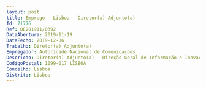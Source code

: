 ```yaml
--- 
layout: post
title: Emprego - Lisboa - Diretor(a) Adjunto(a)
Id: 71776
Ref: OE201911/0392
DataAbertura: 2019-11-19
DataFecho: 2019-12-06
Trabalho: Diretor(a) Adjunto(a)
Empregador: Autoridade Nacional de Comunicações
Descricao: Diretor(a) Adjunto(a)   Direção Geral de Informação e Inovação Referência DAJ_ANACOM C
CodigoPostal: 1099-017 LISBOA
Concelho: Lisboa
Distrito: Lisboa
--- 
```

